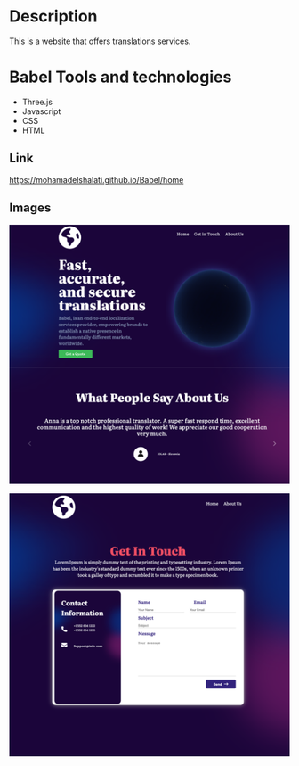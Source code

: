 # Description
This is a website that offers translations services. 


# Babel Tools and technologies
* Three.js
* Javascript
* CSS
* HTML


## Link
https://mohamadelshalati.github.io/Babel/home

## Images

![home page screenshots](./img/homepage.png)


![contact me](./img/contactme.png)


 
